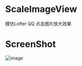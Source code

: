 # ScaleImageView
模仿Lofter QQ  点击图片放大效果

# ScreenShot

![image](https://github.com/zhaozhentao/ScaleImageView/blob/master/screenshot/screen1.gif)




